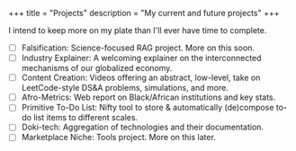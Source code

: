 +++
title = "Projects"
description = "My current and future projects"
+++

I intend to keep more on my plate than I'll ever have time to complete.

- [ ] Falsification: Science-focused RAG project. More on this soon.
- [ ] Industry Explainer: A welcoming explainer on the interconnected mechanisms of our globalized economy.
- [ ] Content Creation: Videos offering an abstract, low-level, take on LeetCode-style DS&A problems, simulations, and more.
- [ ] Afro-Metrics: Web report on Black/African institutions and key stats.
- [ ] Primitive To-Do List: Nifty tool to store & automatically (de)compose to-do list items to different scales.
- [ ] Doki-tech: Aggregation of technologies and their documentation.
- [ ] Marketplace Niche: Tools project. More on this later.
